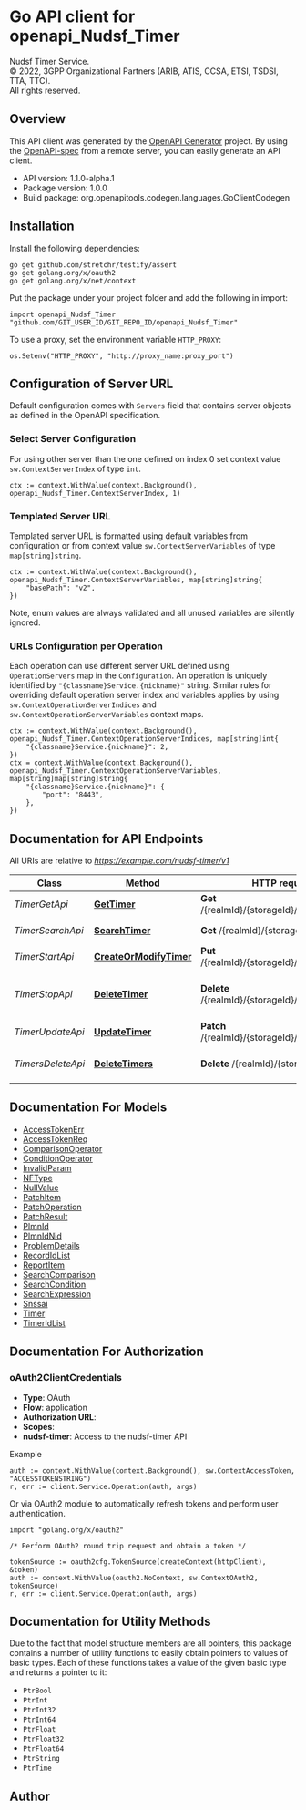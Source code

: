 # Go API client for openapi_Nudsf_Timer

Nudsf Timer Service.  
© 2022, 3GPP Organizational Partners (ARIB, ATIS, CCSA, ETSI, TSDSI, TTA, TTC).  
All rights reserved.


## Overview
This API client was generated by the [OpenAPI Generator](https://openapi-generator.tech) project.  By using the [OpenAPI-spec](https://www.openapis.org/) from a remote server, you can easily generate an API client.

- API version: 1.1.0-alpha.1
- Package version: 1.0.0
- Build package: org.openapitools.codegen.languages.GoClientCodegen

## Installation

Install the following dependencies:

```shell
go get github.com/stretchr/testify/assert
go get golang.org/x/oauth2
go get golang.org/x/net/context
```

Put the package under your project folder and add the following in import:

```golang
import openapi_Nudsf_Timer "github.com/GIT_USER_ID/GIT_REPO_ID/openapi_Nudsf_Timer"
```

To use a proxy, set the environment variable `HTTP_PROXY`:

```golang
os.Setenv("HTTP_PROXY", "http://proxy_name:proxy_port")
```

## Configuration of Server URL

Default configuration comes with `Servers` field that contains server objects as defined in the OpenAPI specification.

### Select Server Configuration

For using other server than the one defined on index 0 set context value `sw.ContextServerIndex` of type `int`.

```golang
ctx := context.WithValue(context.Background(), openapi_Nudsf_Timer.ContextServerIndex, 1)
```

### Templated Server URL

Templated server URL is formatted using default variables from configuration or from context value `sw.ContextServerVariables` of type `map[string]string`.

```golang
ctx := context.WithValue(context.Background(), openapi_Nudsf_Timer.ContextServerVariables, map[string]string{
	"basePath": "v2",
})
```

Note, enum values are always validated and all unused variables are silently ignored.

### URLs Configuration per Operation

Each operation can use different server URL defined using `OperationServers` map in the `Configuration`.
An operation is uniquely identified by `"{classname}Service.{nickname}"` string.
Similar rules for overriding default operation server index and variables applies by using `sw.ContextOperationServerIndices` and `sw.ContextOperationServerVariables` context maps.

```golang
ctx := context.WithValue(context.Background(), openapi_Nudsf_Timer.ContextOperationServerIndices, map[string]int{
	"{classname}Service.{nickname}": 2,
})
ctx = context.WithValue(context.Background(), openapi_Nudsf_Timer.ContextOperationServerVariables, map[string]map[string]string{
	"{classname}Service.{nickname}": {
		"port": "8443",
	},
})
```

## Documentation for API Endpoints

All URIs are relative to *https://example.com/nudsf-timer/v1*

Class | Method | HTTP request | Description
------------ | ------------- | ------------- | -------------
*TimerGetApi* | [**GetTimer**](docs/TimerGetApi.md#gettimer) | **Get** /{realmId}/{storageId}/timers/{timerId} | Timer access
*TimerSearchApi* | [**SearchTimer**](docs/TimerSearchApi.md#searchtimer) | **Get** /{realmId}/{storageId}/timers | Timers search with get
*TimerStartApi* | [**CreateOrModifyTimer**](docs/TimerStartApi.md#createormodifytimer) | **Put** /{realmId}/{storageId}/timers/{timerId} | Create/Replace Timer
*TimerStopApi* | [**DeleteTimer**](docs/TimerStopApi.md#deletetimer) | **Delete** /{realmId}/{storageId}/timers/{timerId} | Delete a Timer with an user provided TimerId
*TimerUpdateApi* | [**UpdateTimer**](docs/TimerUpdateApi.md#updatetimer) | **Patch** /{realmId}/{storageId}/timers/{timerId} | Timer modification
*TimersDeleteApi* | [**DeleteTimers**](docs/TimersDeleteApi.md#deletetimers) | **Delete** /{realmId}/{storageId}/timers | Delete one or multiple timers based on filter


## Documentation For Models

 - [AccessTokenErr](docs/AccessTokenErr.md)
 - [AccessTokenReq](docs/AccessTokenReq.md)
 - [ComparisonOperator](docs/ComparisonOperator.md)
 - [ConditionOperator](docs/ConditionOperator.md)
 - [InvalidParam](docs/InvalidParam.md)
 - [NFType](docs/NFType.md)
 - [NullValue](docs/NullValue.md)
 - [PatchItem](docs/PatchItem.md)
 - [PatchOperation](docs/PatchOperation.md)
 - [PatchResult](docs/PatchResult.md)
 - [PlmnId](docs/PlmnId.md)
 - [PlmnIdNid](docs/PlmnIdNid.md)
 - [ProblemDetails](docs/ProblemDetails.md)
 - [RecordIdList](docs/RecordIdList.md)
 - [ReportItem](docs/ReportItem.md)
 - [SearchComparison](docs/SearchComparison.md)
 - [SearchCondition](docs/SearchCondition.md)
 - [SearchExpression](docs/SearchExpression.md)
 - [Snssai](docs/Snssai.md)
 - [Timer](docs/Timer.md)
 - [TimerIdList](docs/TimerIdList.md)


## Documentation For Authorization



### oAuth2ClientCredentials


- **Type**: OAuth
- **Flow**: application
- **Authorization URL**: 
- **Scopes**: 
 - **nudsf-timer**: Access to the nudsf-timer API

Example

```golang
auth := context.WithValue(context.Background(), sw.ContextAccessToken, "ACCESSTOKENSTRING")
r, err := client.Service.Operation(auth, args)
```

Or via OAuth2 module to automatically refresh tokens and perform user authentication.

```golang
import "golang.org/x/oauth2"

/* Perform OAuth2 round trip request and obtain a token */

tokenSource := oauth2cfg.TokenSource(createContext(httpClient), &token)
auth := context.WithValue(oauth2.NoContext, sw.ContextOAuth2, tokenSource)
r, err := client.Service.Operation(auth, args)
```


## Documentation for Utility Methods

Due to the fact that model structure members are all pointers, this package contains
a number of utility functions to easily obtain pointers to values of basic types.
Each of these functions takes a value of the given basic type and returns a pointer to it:

* `PtrBool`
* `PtrInt`
* `PtrInt32`
* `PtrInt64`
* `PtrFloat`
* `PtrFloat32`
* `PtrFloat64`
* `PtrString`
* `PtrTime`

## Author



